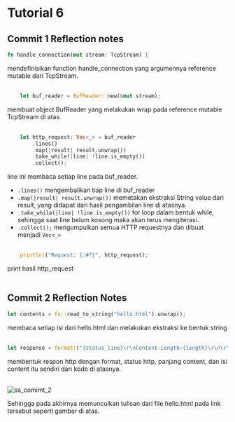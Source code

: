 # Tutorial 6

## Commit 1 Reflection notes
```rust
fn handle_connection(mut stream: TcpStream) { 
```
mendefinisikan function handle_connection yang argumennya reference mutable dari TcpStream. 
<br><br>

```rust
    let buf_reader = BufReader::new(&mut stream);
```
membuat object BufReader yang melakukan wrap pada reference mutable TcpStream di atas. 
<br><br>

```rust
    let http_request: Vec<_> = buf_reader
        .lines()
        .map(|result| result.unwrap())
        .take_while(|line| !line.is_empty())
        .collect();
```
line ini membaca setiap line pada buf_reader. 
- ```.lines()``` mengembalikan tiap line di buf_reader
- ```.map(|result| result.unwrap())``` memetakan ekstraksi String value dari result, yang didapat dari hasil pengambilan line di atasnya.
- ```.take_while(|line| !line.is_empty())``` for loop dalam bentuk while, sehingga saat line belum kosong maka akan terus mengiterasi.
- ```.collect();``` mengumpulkan semua HTTP requestnya dan dibuat menjadi ```Vec<_>``` 
<br><br>

```rust
    println!("Request: {:#?}", http_request);
```
print hasil http_request 
<br><br>

## Commit 2 Reflection Notes
```rust
let contents = fs::read_to_string("hello.html").unwrap();
```
membaca setiap isi dari hello.html dan melakukan ekstraksi ke bentuk string
<br><br>

```rust
let response = format!("{status_line}\r\nContent-Length:{length}\r\n\r\n{contents}");
```
membentuk respon http dengan format, status http, panjang content, dan isi content itu sendiri dari kode di atasnya.
<br><br>

![ss_comimt_2](https://github.com/tiffanyadisuryo/advprog-module6/assets/119838581/c6c6130a-86eb-444e-a77e-ac9145fce970)

Sehingga pada akhirnya memunculkan tulisan dari file hello.html pada link tersebut seperti gambar di atas.




